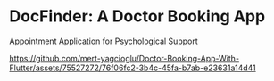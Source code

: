 # DocFinder: A Doctor Booking App
Appointment Application for Psychological Support

 


https://github.com/mert-yagcioglu/Doctor-Booking-App-With-Flutter/assets/75527272/76f06fc2-3b4c-45fa-b7ab-e23631a14d41

